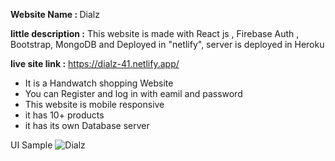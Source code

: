 <b>Website Name : </b> Dialz 

<b>little description :</b> This website is made with React js , Firebase Auth  , Bootstrap, MongoDB and Deployed in "netlify", server is deployed in Heroku

<b>live site link :</b> https://dialz-41.netlify.app/

* It is a Handwatch shopping Website
* You can Register and log in with eamil and password
* This website is mobile responsive
* it has 10+ products
* it has its own Database server 

UI Sample
![Dialz](https://user-images.githubusercontent.com/61962850/148645199-56da5659-31d5-4ca3-81a2-ab2bb76ee6b5.png)
